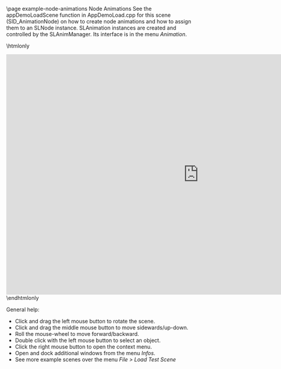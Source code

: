 \page example-node-animations Node Animations
See the appDemoLoadScene function in AppDemoLoad.cpp for this scene (SID_AnimationNode) 
on how to create node animations and how to assign them to an SLNode instance.
SLAnimation instances are created and controlled by the SLAnimManager. 
Its interface is in the menu *Animation*.

\htmlonly
<iframe src="https://pallas.ti.bfh.ch/slproject?scene=49" width="1024" height="640" frameBorder="0"></iframe>
\endhtmlonly

General help:
<ul>
  <li>Click and drag the left mouse button to rotate the scene.</li>
  <li>Click and drag the middle mouse button to move sidewards/up-down.</li>
  <li>Roll the mouse-wheel to move forward/backward.</li>
  <li>Double click with the left mouse button to select an object.</li>
  <li>Click the right mouse button to open the context menu.</li>
  <li>Open and dock additional windows from the menu <em>Infos</em>.</li>
  <li>See more example scenes over the menu <em>File > Load Test Scene</em></li>
</ul>